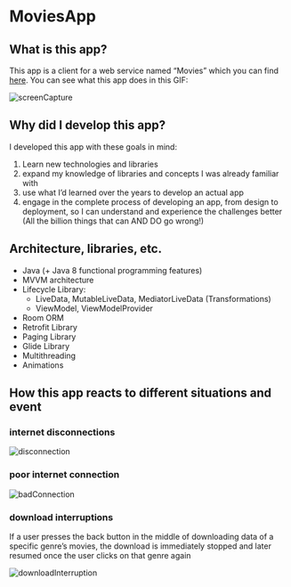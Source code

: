 # MoviesApp
## What is this app?
This app is a client for a web service named “Movies” which you can find [here](http://moviesapi.ir/). You can see what this app does in this GIF:

![screenCapture](https://user-images.githubusercontent.com/41632899/83388505-d2665380-a403-11ea-9b2d-dd9a821fdd94.gif)


## Why did I develop this app?
I developed this app with these goals in mind:
1. Learn new technologies and libraries
2. expand my knowledge of libraries and concepts I was already familiar with
3. use what I’d learned over the years to develop an actual app
4. engage in the complete process of developing an app, from design to deployment, so I can understand and experience the challenges better (All the billion things that can AND DO go wrong!)


## Architecture, libraries, etc.
* Java (+ Java 8 functional programming features)
* MVVM architecture
* Lifecycle Library:
  * LiveData, MutableLiveData, MediatorLiveData (Transformations)
  * ViewModel, ViewModelProvider
* Room ORM
* Retrofit Library
* Paging Library
* Glide Library
* Multithreading
* Animations


## How this app reacts to different situations and event

### internet disconnections

![disconnection](https://user-images.githubusercontent.com/41632899/83419465-59362300-a43a-11ea-839c-c34ad1024eff.gif)


### poor internet connection

![badConnection](https://user-images.githubusercontent.com/41632899/83419472-5d624080-a43a-11ea-85cd-0f65d305b796.gif)

### download interruptions
If a user presses the back button in the middle of downloading data of a specific genre’s movies, the download is immediately stopped and later resumed once the user clicks on that genre again

![downloadInterruption](https://user-images.githubusercontent.com/41632899/83419478-5f2c0400-a43a-11ea-9737-26114126a278.gif)
